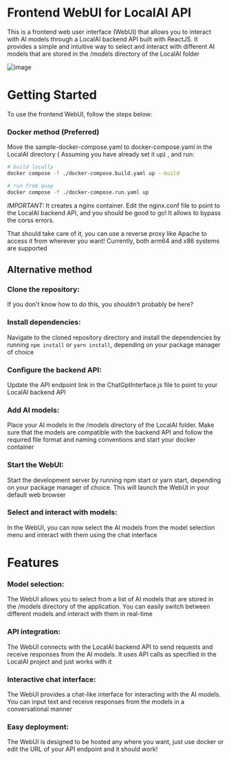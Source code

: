 # Frontend WebUI for LocalAI API
This is a frontend web user interface (WebUI) that allows you to interact with AI models through a LocalAI backend API built with ReactJS. It provides a simple and intuitive way to select and interact with different AI models that are stored in the /models directory of the LocalAI folder

![image](https://user-images.githubusercontent.com/42107491/235344183-44b5967d-ba22-4331-804c-8da7004a5d35.png)

# Getting Started
To use the frontend WebUI, follow the steps below:

### Docker method (Preferred)
Move the sample-docker-compose.yaml to docker-compose.yaml in the LocalAI directory ( Assuming you have already set it up) , and run:
```bash
# build locally
docker compose -f ./docker-compose.build.yaml up --build

# run from quay
docker compose -f ./docker-compose.run.yaml up
```

*IMPORTANT:* It creates a nginx container. Edit the nginx.conf file to point to the LocalAI backend API, and you should be good to go! It allows to bypass the corss errors.


That should take care of it, you can use a reverse proxy like Apache to access it from wherever you want!
Currently, both arm64 and x86 systems are supported

## Alternative method

### Clone the repository: 
If you don't know how to do this, you shouldn't probably be here?

### Install dependencies: 
Navigate to the cloned repository directory and install the dependencies by running ```npm install``` or ```yarn install```, depending on your package manager of choice

### Configure the backend API: 
Update the API endpoint link in the ChatGptInterface.js file to point to your LocalAI backend API

### Add AI models: 
Place your AI models in the /models directory of the LocalAI folder. Make sure that the models are compatible with the backend API and follow the required file format and naming conventions and start your docker container

### Start the WebUI: 
Start the development server by running npm start or yarn start, depending on your package manager of choice. This will launch the WebUI in your default web browser

### Select and interact with models: 
In the WebUI, you can now select the AI models from the model selection menu and interact with them using the chat interface

# Features

### Model selection: 
The WebUI allows you to select from a list of AI models that are stored in the /models directory of the application. You can easily switch between different models and interact with them in real-time

### API integration: 
The WebUI connects with the LocalAI backend API to send requests and receive responses from the AI models. It uses API calls as specified in the LocalAI project and just works with it

### Interactive chat interface: 
The WebUI provides a chat-like interface for interacting with the AI models. You can input text and receive responses from the models in a conversational manner

### Easy deployment: 
The WebUI is designed to be hosted any where you want, just use docker or edit the URL of your API endpoint and it should work!
